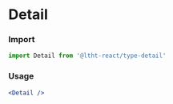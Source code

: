 # Detail

<!-- STORY -->

### Import

```js
import Detail from '@ltht-react/type-detail'
```

### Usage

```jsx
<Detail />
```
